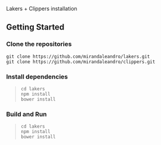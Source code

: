 Lakers + Clippers installation

Getting Started
-------------

### Clone the repositories

```
git clone https://github.com/mirandaleandro/lakers.git
git clone https://github.com/mirandaleandro/clippers.git

```

### Install dependencies

> ``` 
> cd lakers
> npm install
> bower install
> ```

### Build and Run

> ``` 
> cd lakers
> npm install
> bower install
> ```
